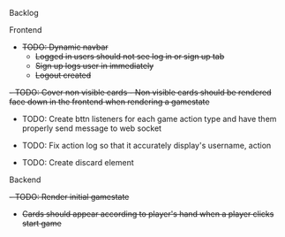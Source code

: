Backlog

Frontend
 - ~~TODO: Dynamic navbar~~
   - ~~Logged in users should not see log in or sign up tab~~
   - ~~Sign up logs user in immediately~~
   - ~~Logout created~~
  
 ~~- TODO: Cover non visible cards
    - Non visible cards should be rendered face down in the frontend when rendering a gamestate~~
  
 - TODO: Create bttn listeners for each game action type and have them properly send message to web socket
   
 - TODO: Fix action log so that it accurately display's username, action

 - TODO: Create discard element



Backend

 <s>- TODO: Render initial gamestate
   - Cards should appear according to player's hand when a player clicks start game </s>
